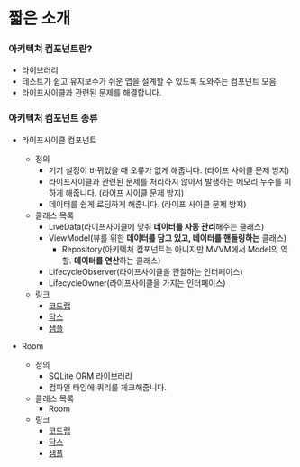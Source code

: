 # 짧은 소개
### 아키텍쳐 컴포넌트란?
- 라이브러리
- 테스트가 쉽고 유지보수가 쉬운 앱을 설계할 수 있도록 도와주는 컴포넌트 모음
- 라이프사이클과 관련된 문제를 해결합니다.

### 아키텍처 컴포넌트 종류
- 라이프사이클 컴포넌트
	- 정의
		- 기기 설정이 바뀌었을 때 오류가 없게 해줍니다. (라이프 사이클 문제 방지)
		- 라이프사이클과 관련된 문제를 처리하지 않아서 발생하는 메모리 누수를 피하게 해줍니다. (라이프 사이클 문제 방지)
		- 데이터를 쉽게 로딩하게 해줍니다. (라이프 사이클 문제 방지)
	- 클래스 목록
		- LiveData(라이프사이클에 맞춰 **데이터를 자동 관리**해주는 클래스)
		- ViewModel(뷰를 위한 **데이터를 담고 있고, 데이터를 핸들링하는** 클래스) 
			- Repository(아키텍쳐 컴포넌트는 아니지만 MVVM에서 Model의 역할. **데이터를 연산**하는 클래스)
		- LifecycleObserver(라이프사이클을 관찰하는 인터페이스)
		- LifecycleOwner(라이프사이클을 가지는 인터페이스)
	- 링크
		- [코드랩](https://codelabs.developers.google.com/codelabs/android-lifecycles/#0)
		- [닥스](https://developer.android.com/topic/libraries/architecture/lifecycle.html)
		- [샘플](https://github.com/googlesamples/android-architecture-components)

- Room
	- 정의
		- SQLite ORM 라이브러리
		- 컴파일 타임에 쿼리를 체크해줍니다.
	- 클래스 목록
		- Room
	- 링크
		- [코드랩](https://codelabs.developers.google.com/codelabs/android-persistence/#0)
		- [닥스](https://developer.android.com/topic/libraries/architecture/room.html)
		- [샘플](https://github.com/googlesamples/android-architecture-components)
